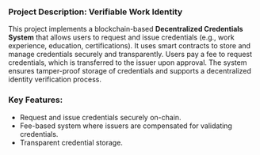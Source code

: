### Project Description: Verifiable Work Identity

This project implements a blockchain-based **Decentralized Credentials System** that allows users to request and issue credentials (e.g., work experience, education, certifications). It uses smart contracts to store and manage credentials securely and transparently. Users pay a fee to request credentials, which is transferred to the issuer upon approval. The system ensures tamper-proof storage of credentials and supports a decentralized identity verification process.

### Key Features:

- Request and issue credentials securely on-chain.
- Fee-based system where issuers are compensated for validating credentials.
- Transparent credential storage.